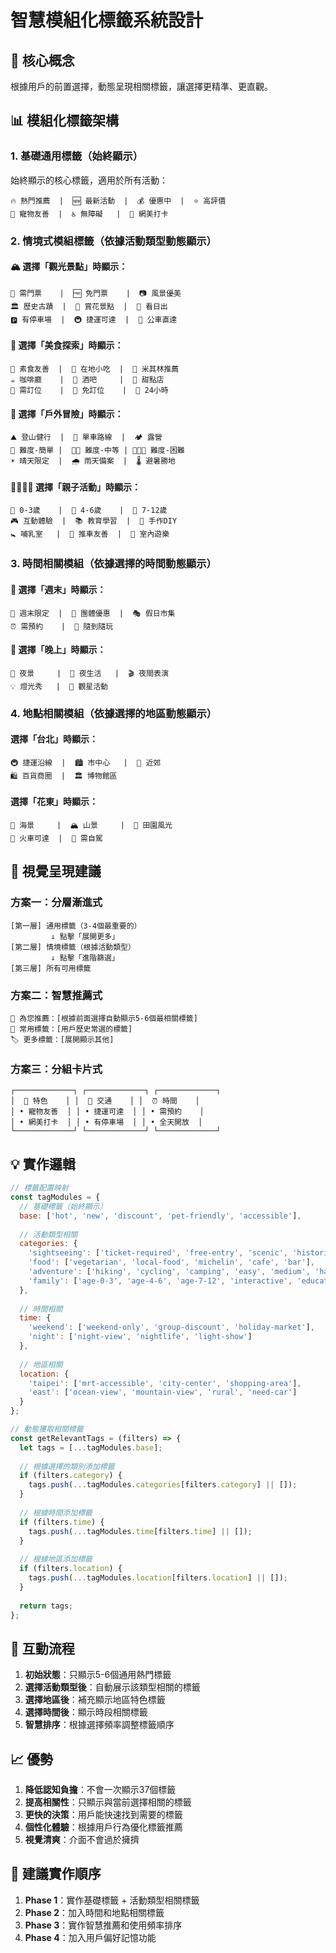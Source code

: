 # 智慧模組化標籤系統設計

## 🎯 核心概念
根據用戶的前置選擇，動態呈現相關標籤，讓選擇更精準、更直觀。

## 📊 模組化標籤架構

### 1. 基礎通用標籤（始終顯示）
始終顯示的核心標籤，適用於所有活動：
```
🔥 熱門推薦  |  🆕 最新活動  |  💰 優惠中  |  ⭐ 高評價
🐾 寵物友善  |  ♿ 無障礙   |  📸 網美打卡
```

### 2. 情境式模組標籤（依據活動類型動態顯示）

#### 🏔️ 選擇「觀光景點」時顯示：
```
🎫 需門票    |  🆓 免門票    |  📷 風景優美
🏛️ 歷史古蹟  |  🌸 賞花景點  |  🌅 看日出
🅿️ 有停車場  |  🚇 捷運可達  |  🚌 公車直達
```

#### 🍴 選擇「美食探索」時顯示：
```
🌱 素食友善  |  🥢 在地小吃  |  🍜 米其林推薦
☕ 咖啡廳    |  🍺 酒吧     |  🍰 甜點店
💺 需訂位    |  🚶 免訂位    |  🏪 24小時
```

#### 🏃 選擇「戶外冒險」時顯示：
```
⛰️ 登山健行  |  🚴 單車路線  |  🏕️ 露營
💪 難度-簡單 |  💪💪 難度-中等 | 💪💪💪 難度-困難
☀️ 晴天限定  |  🌧️ 雨天備案  |  🌡️ 避暑勝地
```

#### 👨‍👩‍👧‍👦 選擇「親子活動」時顯示：
```
👶 0-3歲    |  🧒 4-6歲    |  👦 7-12歲
🎮 互動體驗  |  📚 教育學習  |  🎨 手作DIY
🚼 哺乳室   |  👶 推車友善  |  🎪 室內遊樂
```

### 3. 時間相關模組（依據選擇的時間動態顯示）

#### 📅 選擇「週末」時顯示：
```
🎉 週末限定  |  👥 團體優惠  |  🎭 假日市集
⏰ 需預約    |  🚶 隨到隨玩
```

#### 🌙 選擇「晚上」時顯示：
```
🌃 夜景     |  🍻 夜生活   |  🎬 夜間表演
💡 燈光秀   |  🌙 觀星活動
```

### 4. 地點相關模組（依據選擇的地區動態顯示）

#### 選擇「台北」時顯示：
```
🚇 捷運沿線  |  🏙️ 市中心   |  🌳 近郊
🛍️ 百貨商圈  |  🏛️ 博物館區
```

#### 選擇「花東」時顯示：
```
🌊 海景     |  🏔️ 山景     |  🌾 田園風光
🚂 火車可達  |  🚗 需自駕
```

## 🎨 視覺呈現建議

### 方案一：分層漸進式
```
[第一層] 通用標籤（3-4個最重要的）
         ↓ 點擊「展開更多」
[第二層] 情境標籤（根據活動類型）
         ↓ 點擊「進階篩選」
[第三層] 所有可用標籤
```

### 方案二：智慧推薦式
```
🤖 為您推薦：[根據前面選擇自動顯示5-6個最相關標籤]
📌 常用標籤：[用戶歷史常選的標籤]
🏷️ 更多標籤：[展開顯示其他]
```

### 方案三：分組卡片式
```
┌─────────────┐ ┌─────────────┐ ┌─────────────┐
│  🎯 特色    │ │  🚗 交通    │ │  ⏰ 時間    │
│ • 寵物友善  │ │ • 捷運可達  │ │ • 需預約    │
│ • 網美打卡  │ │ • 有停車場  │ │ • 全天開放  │
└─────────────┘ └─────────────┘ └─────────────┘
```

## 💡 實作邏輯

```javascript
// 標籤配置映射
const tagModules = {
  // 基礎標籤（始終顯示）
  base: ['hot', 'new', 'discount', 'pet-friendly', 'accessible'],
  
  // 活動類型相關
  categories: {
    'sightseeing': ['ticket-required', 'free-entry', 'scenic', 'historic'],
    'food': ['vegetarian', 'local-food', 'michelin', 'cafe', 'bar'],
    'adventure': ['hiking', 'cycling', 'camping', 'easy', 'medium', 'hard'],
    'family': ['age-0-3', 'age-4-6', 'age-7-12', 'interactive', 'educational']
  },
  
  // 時間相關
  time: {
    'weekend': ['weekend-only', 'group-discount', 'holiday-market'],
    'night': ['night-view', 'nightlife', 'light-show']
  },
  
  // 地區相關
  location: {
    'taipei': ['mrt-accessible', 'city-center', 'shopping-area'],
    'east': ['ocean-view', 'mountain-view', 'rural', 'need-car']
  }
};

// 動態獲取相關標籤
const getRelevantTags = (filters) => {
  let tags = [...tagModules.base];
  
  // 根據選擇的類別添加標籤
  if (filters.category) {
    tags.push(...tagModules.categories[filters.category] || []);
  }
  
  // 根據時間添加標籤
  if (filters.time) {
    tags.push(...tagModules.time[filters.time] || []);
  }
  
  // 根據地區添加標籤
  if (filters.location) {
    tags.push(...tagModules.location[filters.location] || []);
  }
  
  return tags;
};
```

## 🔄 互動流程

1. **初始狀態**：只顯示5-6個通用熱門標籤
2. **選擇活動類型後**：自動展示該類型相關的標籤
3. **選擇地區後**：補充顯示地區特色標籤
4. **選擇時間後**：顯示時段相關標籤
5. **智慧排序**：根據選擇頻率調整標籤順序

## 📈 優勢

1. **降低認知負擔**：不會一次顯示37個標籤
2. **提高相關性**：只顯示與當前選擇相關的標籤
3. **更快的決策**：用戶能快速找到需要的標籤
4. **個性化體驗**：根據用戶行為優化標籤推薦
5. **視覺清爽**：介面不會過於擁擠

## 🎯 建議實作順序

1. **Phase 1**：實作基礎標籤 + 活動類型相關標籤
2. **Phase 2**：加入時間和地點相關標籤
3. **Phase 3**：實作智慧推薦和使用頻率排序
4. **Phase 4**：加入用戶偏好記憶功能
